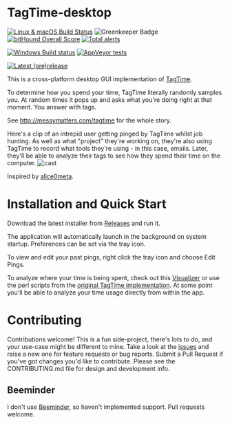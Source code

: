# TagTime-desktop

[![Linux & macOS Build Status](https://travis-ci.org/mykter/TagTime-desktop.svg?branch=master)](https://travis-ci.org/mykter/TagTime-desktop)
![Greenkeeper Badge](https://badges.greenkeeper.io/mykter/TagTime-desktop.svg)
[![bitHound Overall Score](https://www.bithound.io/github/mykter/TagTime-desktop/badges/score.svg)](https://www.bithound.io/github/mykter/TagTime-desktop)
[![Total alerts](https://img.shields.io/lgtm/alerts/g/mykter/TagTime-desktop.svg?logo=lgtm&logoWidth=18)](https://lgtm.com/projects/g/mykter/TagTime-desktop/alerts/)

[![Windows Build status](https://ci.appveyor.com/api/projects/status/vo15dgoqrb6k4fc4?svg=true)](https://ci.appveyor.com/project/mykter/tagtime-desktop)
[![AppVeyor tests](https://img.shields.io/appveyor/tests/mykter/TagTime-desktop.svg?logo=appveyor)](https://ci.appveyor.com/project/mykter/tagtime-desktop/build/tests)

[![Latest (pre)release](https://img.shields.io/github/release/mykter/TagTime-desktop/all.svg)](https://github.com/mykter/TagTime-desktop/releases)

This is a cross-platform desktop GUI implementation of [TagTime](https://github.com/dreeves/TagTime).

To determine how you spend your time, TagTime literally randomly samples you. At random times it pops up and asks what you're doing right at that moment. You answer with tags.

See http://messymatters.com/tagtime for the whole story.

Here's a clip of an intrepid user getting pinged by TagTime whilst job hunting. As well as what "project" they're working on, they're also using TagTime to record what tools they're using - in this case, emails. Later, they'll be able to analyze their tags to see how they spend their time on the computer.
![cast](https://user-images.githubusercontent.com/1424497/38167891-69506068-3536-11e8-86d5-5962e053a84e.gif)

Inspired by [alice0meta](https://github.com/alice0meta/TagTime).

# Installation and Quick Start

Download the latest installer from [Releases](https://github.com/mykter/TagTime-desktop/releases) and run it.

The application will automatically launch in the background on system startup. Preferences can be set via the tray icon.

To view and edit your past pings, right click the tray icon and choose Edit Pings.

To analyze where your time is being spent, check out this [Visualizer](https://alexschell.shinyapps.io/tagtime-vis/) or use the perl scripts from the [original TagTime implementation](https://github.com/tagtime/TagTime). At some point you'll be able to analyze your time usage directly from within the app.

# Contributing

Contributions welcome! This is a fun side-project, there's lots to do, and your use-case might be different to mine. Take a look at the [issues](https://github.com/mykter/TagTime-desktop/issues) and raise a new one for feature requests or bug reports. Submit a Pull Request if you've got changes you'd like to contribute. Please see the CONTRIBUTING.md file for design and development info.

## Beeminder

I don't use [Beeminder](https://beeminder.com), so haven't implemented support. Pull requests welcome.
